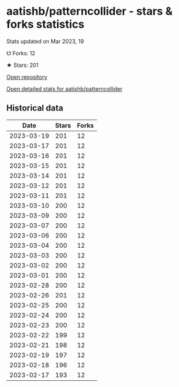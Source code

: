 # aatishb/patterncollider - stars & forks statistics

Stats updated on Mar 2023, 19

☋ Forks: 12

★ Stars: 201

[Open repository](https://github.com/aatishb/patterncollider)

[Open detailed stats for aatishb/patterncollider](https://reviewgithub.com/rep/aatishb/patterncollider)

## Historical data
| Date | Stars | Forks |
|------|-------|-------|
| 2023-03-19 | 201 | 12 | 
| 2023-03-17 | 201 | 12 | 
| 2023-03-16 | 201 | 12 | 
| 2023-03-15 | 201 | 12 | 
| 2023-03-14 | 201 | 12 | 
| 2023-03-12 | 201 | 12 | 
| 2023-03-11 | 201 | 12 | 
| 2023-03-10 | 200 | 12 | 
| 2023-03-09 | 200 | 12 | 
| 2023-03-07 | 200 | 12 | 
| 2023-03-06 | 200 | 12 | 
| 2023-03-04 | 200 | 12 | 
| 2023-03-03 | 200 | 12 | 
| 2023-03-02 | 200 | 12 | 
| 2023-03-01 | 200 | 12 | 
| 2023-02-28 | 200 | 12 | 
| 2023-02-26 | 201 | 12 | 
| 2023-02-25 | 200 | 12 | 
| 2023-02-24 | 200 | 12 | 
| 2023-02-23 | 200 | 12 | 
| 2023-02-22 | 199 | 12 | 
| 2023-02-21 | 198 | 12 | 
| 2023-02-19 | 197 | 12 | 
| 2023-02-18 | 196 | 12 | 
| 2023-02-17 | 193 | 12 | 

